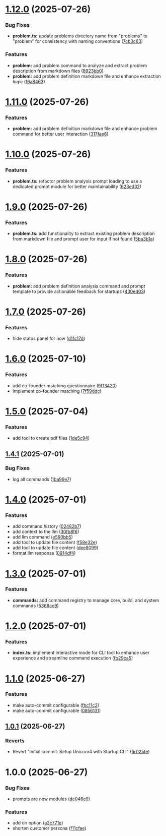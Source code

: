 # [1.12.0](https://github.com/sovereign-europe/startup-gen/compare/v1.11.0...v1.12.0) (2025-07-26)


### Bug Fixes

* **problem.ts:** update problems directory name from "problems" to "problem" for consistency with naming conventions ([7cb3c63](https://github.com/sovereign-europe/startup-gen/commit/7cb3c630d37eb5dbc2881cd8d6ee84399ee532fd))


### Features

* **problem:** add problem command to analyze and extract problem description from markdown files ([8923bb0](https://github.com/sovereign-europe/startup-gen/commit/8923bb0c56ef3aa87e9341184127021afb9077ff))
* **problem:** add problem definition markdown file and enhance extraction logic ([f6a8463](https://github.com/sovereign-europe/startup-gen/commit/f6a84632490f97831ceaea2d8a571c735eb2c7ae))

# [1.11.0](https://github.com/sovereign-europe/startup-gen/compare/v1.10.0...v1.11.0) (2025-07-26)


### Features

* **problem:** add problem definition markdown file and enhance problem command for better user interaction ([317fae6](https://github.com/sovereign-europe/startup-gen/commit/317fae654891ce7f8bd19b2f1efa78e75663cf11))

# [1.10.0](https://github.com/sovereign-europe/startup-gen/compare/v1.9.0...v1.10.0) (2025-07-26)


### Features

* **problem.ts:** refactor problem analysis prompt loading to use a dedicated prompt module for better maintainability ([623ed32](https://github.com/sovereign-europe/startup-gen/commit/623ed32d118688542a61c02a50537723e6b0f4dd))

# [1.9.0](https://github.com/sovereign-europe/startup-gen/compare/v1.8.0...v1.9.0) (2025-07-26)


### Features

* **problem.ts:** add functionality to extract existing problem description from markdown file and prompt user for input if not found ([5ba3b1a](https://github.com/sovereign-europe/startup-gen/commit/5ba3b1a677702c081462a9f6e101205ffb5b7abd))

# [1.8.0](https://github.com/sovereign-europe/startup-gen/compare/v1.7.0...v1.8.0) (2025-07-26)


### Features

* **problem:** add problem definition analysis command and prompt template to provide actionable feedback for startups ([430e403](https://github.com/sovereign-europe/startup-gen/commit/430e40365c5b3ac1ef5c6938891027ad7adb7eec))

# [1.7.0](https://github.com/sovereign-europe/startup-gen/compare/v1.6.0...v1.7.0) (2025-07-26)


### Features

* hide status panel for now ([d11c17d](https://github.com/sovereign-europe/startup-gen/commit/d11c17de205cfbda1e4d46635050444a4a91d215))

# [1.6.0](https://github.com/sovereign-europe/startup-gen/compare/v1.5.0...v1.6.0) (2025-07-10)


### Features

* add co-founder matching questionnaire ([9f13420](https://github.com/sovereign-europe/startup-gen/commit/9f13420bd06703cfc0b27be1e04cce2da53cc87a))
* implement co-founder matching ([7f59ddc](https://github.com/sovereign-europe/startup-gen/commit/7f59ddcfcba70cda412d1cf909fe9d8a09be0596))

# [1.5.0](https://github.com/sovereign-europe/startup-gen/compare/v1.4.1...v1.5.0) (2025-07-04)


### Features

* add tool to create pdf files ([1de5c94](https://github.com/sovereign-europe/startup-gen/commit/1de5c94d18d274e9aa934601a17043e850fe3621))

## [1.4.1](https://github.com/sovereign-europe/startup-gen/compare/v1.4.0...v1.4.1) (2025-07-01)


### Bug Fixes

* log all commands ([1ba99e7](https://github.com/sovereign-europe/startup-gen/commit/1ba99e74a98ad65bf3747ff9409aba76682e2c70))

# [1.4.0](https://github.com/sovereign-europe/startup-gen/compare/v1.3.0...v1.4.0) (2025-07-01)


### Features

* add command history ([02482b7](https://github.com/sovereign-europe/startup-gen/commit/02482b761077b62a3250deab4742b88bb49f6502))
* add context to the llm ([30fb8f6](https://github.com/sovereign-europe/startup-gen/commit/30fb8f61523bc4bf4610d49594a46190c7e59d2b))
* add llm command ([e590bb5](https://github.com/sovereign-europe/startup-gen/commit/e590bb5b826ce396c238acb882d2c28daf676c72))
* add tool to update file content ([f58e32e](https://github.com/sovereign-europe/startup-gen/commit/f58e32ed294538e04216d90785cacb5f45a4efc3))
* add tool to update file content ([dee8099](https://github.com/sovereign-europe/startup-gen/commit/dee8099ef88c8e68d3801f5f5cc76457073ee406))
* format llm response ([0914df4](https://github.com/sovereign-europe/startup-gen/commit/0914df490c77992d2ed11136b856edbdf3bd1c8c))

# [1.3.0](https://github.com/sovereign-europe/startup-gen/compare/v1.2.0...v1.3.0) (2025-07-01)


### Features

* **commands:** add command registry to manage core, build, and system commands ([5368cc9](https://github.com/sovereign-europe/startup-gen/commit/5368cc93d75120875526ccb5197373c134b34be0))

# [1.2.0](https://github.com/sovereign-europe/startup-gen/compare/v1.1.0...v1.2.0) (2025-07-01)


### Features

* **index.ts:** implement interactive mode for CLI tool to enhance user experience and streamline command execution ([fb29ca5](https://github.com/sovereign-europe/startup-gen/commit/fb29ca549cfbcdaa9e41773e4a31324aed597e24))

# [1.1.0](https://github.com/sovereign-europe/startup-gen/compare/v1.0.1...v1.1.0) (2025-06-27)


### Features

* make auto-commit configurable ([fbc11c2](https://github.com/sovereign-europe/startup-gen/commit/fbc11c2d49fa805a720bc8c42838fec06015a958))
* make auto-commit configurable ([0856131](https://github.com/sovereign-europe/startup-gen/commit/08561310283dabac5fa235bc7a415778f4714067))

## [1.0.1](https://github.com/sovereign-europe/startup-gen/compare/v1.0.0...v1.0.1) (2025-06-27)


### Reverts

* Revert "Initial commit: Setup Unicorn4 with Startup CLI" ([6d125fe](https://github.com/sovereign-europe/startup-gen/commit/6d125fe3566fd78e177f05d609fc10759fc9dec9))

# 1.0.0 (2025-06-27)


### Bug Fixes

* prompts are now modules ([dc046e9](https://github.com/sovereign-europe/startup-gen/commit/dc046e9b6ad925f147f8bcf5b843733d1db24a10))


### Features

* add dir option ([a2c771e](https://github.com/sovereign-europe/startup-gen/commit/a2c771e16c00818328ce45628c6cfae3df9f0ed0))
* shorten customer persona ([f11cfae](https://github.com/sovereign-europe/startup-gen/commit/f11cfae2a10cd9e396bd2ec60eac89a3a03d1dc3))
